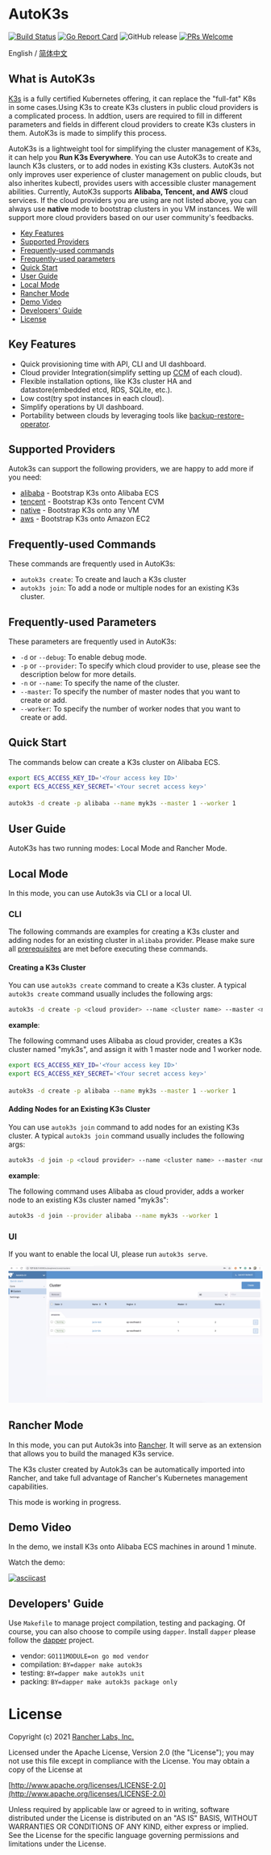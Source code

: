 # AutoK3s

[![Build Status](http://drone-pandaria.cnrancher.com/api/badges/cnrancher/autok3s/status.svg)](http://drone-pandaria.cnrancher.com/cnrancher/autok3s)
[![Go Report Card](https://goreportcard.com/badge/github.com/cnrancher/autok3s)](https://goreportcard.com/report/github.com/cnrancher/autok3s)
![GitHub release](https://img.shields.io/github/v/release/cnrancher/autok3s.svg)
[![PRs Welcome](https://img.shields.io/badge/PRs-welcome-brightgreen.svg?color=blue)](http://github.com/cnrancher/autok3s/pulls)

English / [简体中文](docs/i18n/zh_cn/README.md)

## What is AutoK3s

[K3s](https://github.com/k3s-io/k3s) is a fully certified Kubernetes offering, it can replace the "full-fat" K8s in some cases.Using K3s to create K3s clusters in public cloud providers is a complicated process. In addtion, users are required to fill in different parameters and fields in different cloud providers to create K3s clusters in them. AutoK3s is made to simplify this process.

AutoK3s is a lightweight tool for simplifying the cluster management of K3s, it can help you **Run K3s Everywhere**. You can use AutoK3s to create and launch K3s clusters, or to add nodes in existing K3s clusters. AutoK3s not only improves user experience of cluster management on public clouds, but also inherites kubectl, provides users with accessible cluster management abilities. Currently, AutoK3s supports **Alibaba, Tencent, and AWS** cloud services. If the cloud providers you are using are not listed above, you can always use **native** mode to bootstrap clusters in you VM instances. We will support more cloud providers based on our user community's feedbacks.

<!-- toc -->

- [Key Features](#key-features)
- [Supported Providers](#supported-providers)
- [Frequently-used commands](#frequently-used-commands)
- [Frequently-used parameters](#frequently-used-parameters)
- [Quick Start](#quick-start)
- [User Guide](#user-guide)
- [Local Mode](#local-mode)
- [Rancher Mode](#rancher-mode)
- [Demo Video](#demo-video)
- [Developers' Guide](#developers-guide)
- [License](#license)

<!-- /toc -->

## Key Features

- Quick provisioning time with API, CLI and UI dashboard.
- Cloud provider Integration(simplify setting up [CCM](https://kubernetes.io/docs/concepts/architecture/cloud-controller) of each cloud).
- Flexible installation options, like K3s cluster HA and datastore(embedded etcd, RDS, SQLite, etc.).
- Low cost(try spot instances in each cloud).
- Simplify operations by UI dashboard.
- Portability between clouds by leveraging tools like [backup-restore-operator](https://github.com/rancher/backup-restore-operator).

## Supported Providers

Autok3s can support the following providers, we are happy to add more if you need:

- [alibaba](docs/i18n/en_us/alibaba/README.md) - Bootstrap K3s onto Alibaba ECS
- [tencent](docs/i18n/en_us/tencent/README.md) - Bootstrap K3s onto Tencent CVM
- [native](docs/i18n/en_us/native/README.md) - Bootstrap K3s onto any VM
- [aws](docs/i18n/en_us/aws/README.md) - Bootstrap K3s onto Amazon EC2

## Frequently-used Commands

These commands are frequently used in AutoK3s:

- `autok3s create`: To create and lauch a K3s cluster
- `autok3s join`: To add a node or multiple nodes for an existing K3s cluster.

## Frequently-used Parameters

These parameters are frequently used in AutoK3s:

- `-d` or `--debug`: To enable debug mode.
- `-p` or `--provider`: To specify which cloud provider to use, please see the description below for more details.
- `-n` or `--name`: To specify the name of the cluster.
- `--master`: To specify the number of master nodes that you want to create or add.
- `--worker`: To specify the number of worker nodes that you want to create or add.

## Quick Start

The commands below can create a K3s cluster on Alibaba ECS.

```bash
export ECS_ACCESS_KEY_ID='<Your access key ID>'
export ECS_ACCESS_KEY_SECRET='<Your secret access key>'

autok3s -d create -p alibaba --name myk3s --master 1 --worker 1
```

## User Guide

AutoK3s has two running modes: Local Mode and Rancher Mode.

## Local Mode

In this mode, you can use Autok3s via CLI or a local UI.

### CLI

The following commands are examples for creating a K3s cluster and adding nodes for an existing cluster in `alibaba` provider. Please make sure all [prerequisites](docs/i18n/en_us/alibaba/README.md) are met before executing these commands.

#### Creating a K3s Cluster

You can use `autok3s create` command to create a K3s cluster. A typical `autok3s create` command usually includes the following args:

```bash
autok3s -d create -p <cloud provider> --name <cluster name> --master <number of master nodes> --worker <number of worker nodes>
```

**example**:

The following command uses Alibaba as cloud provider, creates a K3s cluster named "myk3s", and assign it with 1 master node and 1 worker node.

```bash
export ECS_ACCESS_KEY_ID='<Your access key ID>'
export ECS_ACCESS_KEY_SECRET='<Your secret access key>'

autok3s -d create -p alibaba --name myk3s --master 1 --worker 1
```

#### Adding Nodes for an Existing K3s Cluster

You can use `autok3s join` command to add nodes for an existing K3s cluster. A typical `autok3s join` command usually includes the following args:

```bash
autok3s -d join -p <cloud provider> --name <cluster name> --master <number of master nodes> --worker <number of worker nodes>
```

**example**:

The following command uses Alibaba as cloud provider, adds a worker node to an existing K3s cluster named "myk3s":

```bash
autok3s -d join --provider alibaba --name myk3s --worker 1
```

### UI

If you want to enable the local UI, please run `autok3s serve`.

![autok3s-local-ui](./docs/assets/autok3s-local-ui.png)

## Rancher Mode

In this mode, you can put Autok3s into [Rancher](https://github.com/rancher/rancher).
It will serve as an extension that allows you to build the managed K3s service.

The K3s cluster created by Autok3s can be automatically imported into Rancher, and take full advantage of Rancher's Kubernetes management capabilities.

This mode is working in progress.

## Demo Video

In the demo, we install K3s onto Alibaba ECS machines in around 1 minute.

Watch the demo:

[![asciicast](https://asciinema.org/a/EL5P2ILES8GAvdlhaxLMnY8Pg.svg)](https://asciinema.org/a/EL5P2ILES8GAvdlhaxLMnY8Pg)

## Developers' Guide

Use `Makefile` to manage project compilation, testing and packaging.
Of course, you can also choose to compile using `dapper`.
Install `dapper` please follow the [dapper](https://github.com/rancher/dapper) project.

- vendor: `GO111MODULE=on go mod vendor`
- compilation: `BY=dapper make autok3s`
- testing: `BY=dapper make autok3s unit`
- packing: `BY=dapper make autok3s package only`

# License

Copyright (c) 2021 [Rancher Labs, Inc.](http://rancher.com)

Licensed under the Apache License, Version 2.0 (the "License");
you may not use this file except in compliance with the License.
You may obtain a copy of the License at

[http://www.apache.org/licenses/LICENSE-2.0](http://www.apache.org/licenses/LICENSE-2.0)

Unless required by applicable law or agreed to in writing, software
distributed under the License is distributed on an "AS IS" BASIS,
WITHOUT WARRANTIES OR CONDITIONS OF ANY KIND, either express or implied.
See the License for the specific language governing permissions and
limitations under the License.
